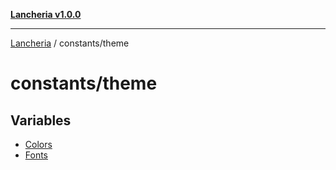 [**Lancheria v1.0.0**](../../README.md)

***

[Lancheria](../../README.md) / constants/theme

# constants/theme

## Variables

- [Colors](variables/Colors.md)
- [Fonts](variables/Fonts.md)
